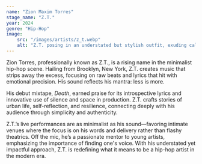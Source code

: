 ```yaml
---
name: "Zion Maxim Torres"
stage_name: "Z.T."
year: 2024
genre: "Hip-Hop"
image: 
    src: "/images/artists/z_t.webp"
    alt: "Z.T. posing in an understated but stylish outfit, exuding calm intensity"
---
```


Zion Torres, professionally known as Z.T., is a rising name in the minimalist hip-hop scene. Hailing from Brooklyn, New York, Z.T. creates music that strips away the excess, focusing on raw beats and lyrics that hit with emotional precision. His sound reflects his mantra: less is more.

His debut mixtape, *Death*, earned praise for its introspective lyrics and innovative use of silence and space in production. Z.T. crafts stories of urban life, self-reflection, and resilience, connecting deeply with his audience through simplicity and authenticity.

Z.T.’s live performances are as minimalist as his sound—favoring intimate venues where the focus is on his words and delivery rather than flashy theatrics. Off the mic, he’s a passionate mentor to young artists, emphasizing the importance of finding one's voice. With his understated yet impactful approach, Z.T. is redefining what it means to be a hip-hop artist in the modern era.
